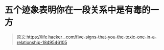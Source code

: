 # 五个迹象表明你在一段关系中是有毒的一方

> 原文:[https://life hacker . com/five-signs-that-you-the-toxic-one-in-a-relationship-1849546105](https://lifehacker.com/five-signs-that-youre-the-toxic-one-in-a-relationship-1849546105)